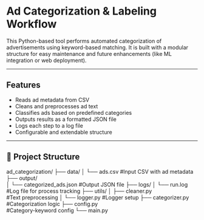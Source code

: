 #  Ad Categorization & Labeling Workflow

This Python-based tool performs automated categorization of advertisements using keyword-based matching. It is built with a modular structure for easy maintenance and future enhancements (like ML integration or web deployment).

---

## Features

-  Reads ad metadata from CSV
- Cleans and preprocesses ad text
- Classifies ads based on predefined categories
- Outputs results as a formatted JSON file
- Logs each step to a log file
- Configurable and extendable structure

---

## 📁 Project Structure

ad_categorization/ 
     ├── data/
     │      └── ads.csv 
 #Input CSV with ad metadata 
     ├── output/  
     │     └── categorized_ads.json 
#Output JSON file 
     ├── logs/ 
     │     └── run.log 
#Log file for process tracking 
     ├── utils/ 
     │     ├── cleaner.py  
#Text preprocessing 
     │     └── logger.py 
#Logger setup 
 ├── categorizer.py  
#Categorization logic
 ├── config.py  
#Category-keyword config 
 └── main.py 

